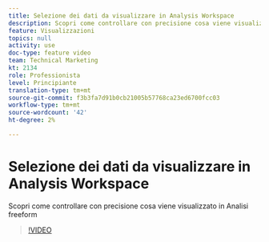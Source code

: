 ```yaml
---
title: Selezione dei dati da visualizzare in Analysis Workspace
description: Scopri come controllare con precisione cosa viene visualizzato in Analisi freeform
feature: Visualizzazioni
topics: null
activity: use
doc-type: feature video
team: Technical Marketing
kt: 2134
role: Professionista
level: Principiante
translation-type: tm+mt
source-git-commit: f3b3fa7d91b0cb21005b57768ca23ed6700fcc03
workflow-type: tm+mt
source-wordcount: '42'
ht-degree: 2%

---
```



# Selezione dei dati da visualizzare in Analysis Workspace

Scopri come controllare con precisione cosa viene visualizzato in Analisi freeform

>[!VIDEO](https://video.tv.adobe.com/v/23993/?quality=12)
